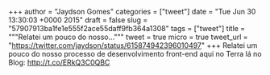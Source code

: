 
+++
author = "Jaydson Gomes"
categories = ["tweet"]
date = "Tue Jun 30 13:30:03 +0000 2015"
draft = false
slug = "57907913ba1fe1e555f2ace55daff9fb364a1308"
tags = ["tweet"]
title = """Relatei um pouco do nosso..."""
tweet = true
micro = true
tweet_url = "https://twitter.com/jaydson/status/615874942396010497"
+++
Relatei um pouco do nosso processo de desenvolvimento front-end aqui no Terra lá no Blog: http://t.co/ERkQ3C0QBC
